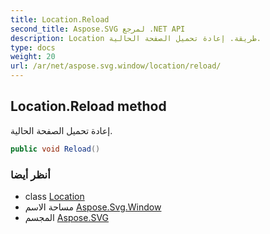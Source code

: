 ```yaml
---
title: Location.Reload
second_title: Aspose.SVG لمرجع .NET API
description: Location طريقة. إعادة تحميل الصفحة الحالية.
type: docs
weight: 20
url: /ar/net/aspose.svg.window/location/reload/
---
```

## Location.Reload method

إعادة تحميل الصفحة الحالية.

```csharp
public void Reload()
```

### أنظر أيضا

* class [Location](../)
* مساحة الاسم [Aspose.Svg.Window](../../location/)
* المجسم [Aspose.SVG](../../../)


